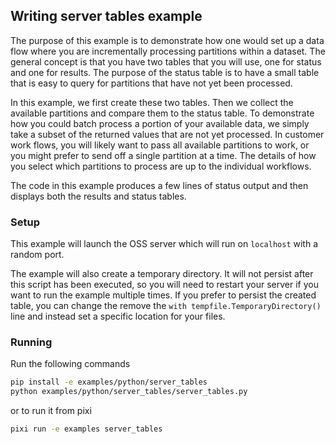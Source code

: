 <!--[metadata]
title = "Server tables"
tags = ["DataFrame", "Tables", "Server", "Cloud",]
thumbnail = "https://static.rerun.io/server_tables/d5155346d84caed5c53de507708c780727c075ef/480w.png"
thumbnail_dimensions = [480, 358]
channel = "main"
-->

## Writing server tables example

The purpose of this example is to demonstrate how one would set up a data flow where you are incrementally
processing partitions within a dataset. The general concept is that you have two tables that you will use,
one for status and one for results. The purpose of the status table is to have a small table that is easy
to query for partitions that have not yet been processed.

In this example, we first create these two tables. Then we collect the available partitions and compare them
to the status table. To demonstrate how you could batch process a portion of your available data, we simply
take a subset of the returned values that are not yet processed. In customer work flows, you will likely
want to pass all available partitions to work, or you might prefer to send off a single partition at
a time. The details of how you select which partitions to process are up to the individual workflows.

The code in this example produces a few lines of status output and then displays both the results
and status tables.

### Setup

This example will launch the OSS server which will run on `localhost` with a random port.

The example will also create a temporary directory. It will not persist after this script has been executed,
so you will need to restart your server if you want to run the example multiple times. If you prefer
to persist the created table, you can change the remove the `with tempfile.TemporaryDirectory()` line and
instead set a specific location for your files.

### Running

Run the following commands

```bash
pip install -e examples/python/server_tables
python examples/python/server_tables/server_tables.py
```

or to run it from pixi

```bash
pixi run -e examples server_tables
```
